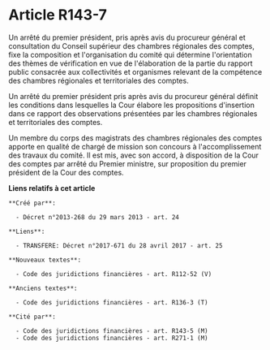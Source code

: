 # Article R143-7

Un arrêté du premier président, pris après avis du procureur général et consultation du Conseil supérieur des chambres
régionales des comptes, fixe la composition et l'organisation du comité qui détermine l'orientation des thèmes de
vérification en vue de l'élaboration de la partie du rapport public consacrée aux collectivités et organismes relevant de la
compétence des chambres régionales et territoriales des comptes.

Un arrêté du premier président pris après avis du procureur général définit les conditions dans lesquelles la Cour élabore
les propositions d'insertion dans ce rapport des observations présentées par les chambres régionales et territoriales des
comptes.

Un membre du corps des magistrats des chambres régionales des comptes apporte en qualité de chargé de mission son concours à
l'accomplissement des travaux du comité. Il est mis, avec son accord, à disposition de la Cour des comptes par arrêté du
Premier ministre, sur proposition du premier président de la Cour des comptes.

**Liens relatifs à cet article**

	**Créé par**:

	  - Décret n°2013-268 du 29 mars 2013 - art. 24

	**Liens**:

	  - TRANSFERE: Décret n°2017-671 du 28 avril 2017 - art. 25

	**Nouveaux textes**:

	  - Code des juridictions financières - art. R112-52 (V)

	**Anciens textes**:

	  - Code des juridictions financières - art. R136-3 (T)

	**Cité par**:

	  - Code des juridictions financières - art. R143-5 (M)
	  - Code des juridictions financières - art. R271-1 (M)
